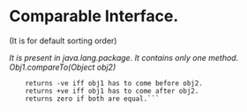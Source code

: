 # Comparable Interface.

(It is for default sorting order)

_It is present in java.lang.package. It contains only one method. Obj1.compareTo(Object obj2)_

````public int compareTo(Object obj)
	returns -ve iff obj1 has to come before obj2.
	returns +ve iff obj1 has to come after obj2.
	returns zero if both are equal.```
````
